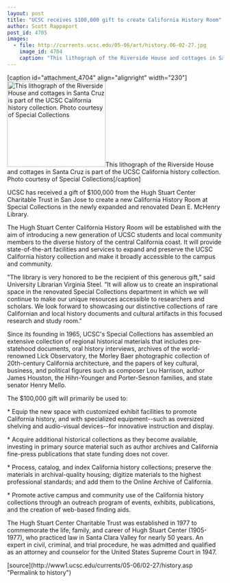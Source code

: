 ```yaml
---
layout: post
title: "UCSC receives $100,000 gift to create California History Room"
author: Scott Rappaport
post_id: 4705
images:
  - file: http://currents.ucsc.edu/05-06/art/history.06-02-27.jpg
    image_id: 4704
    caption: "This lithograph of the Riverside House and cottages in Santa Cruz is part of the UCSC California history collection. Photo courtesy of Special Collections"
---
```


[caption id="attachment_4704" align="alignright" width="230"]<a href="http://localhost/mysite/wp-content/uploads/2006/02/history.06-02-27.jpg"><img class="size-full wp-image-4704" src="http://localhost/mysite/wp-content/uploads/2006/02/history.06-02-27.jpg" alt="This lithograph of the Riverside House and cottages in Santa Cruz is part of the UCSC California history collection. Photo courtesy of Special Collections" width="230" height="200" /></a>This lithograph of the Riverside House and cottages in Santa Cruz is part of the UCSC California history collection. Photo courtesy of Special Collections[/caption]
<a name="content" id="content"></a>
<p>
  UCSC has received a gift of $100,000 from the Hugh Stuart Center Charitable Trust in San Jose to create a new California History Room at Special Collections in the newly expanded and renovated Dean E. McHenry Library.
</p>
<p>
  The Hugh Stuart Center California History Room will be established with the aim of introducing a new generation of UCSC students and local community members to the diverse history of the central California coast. It will provide state-of-the-art facilities and services to expand and preserve the UCSC California history collection and make it broadly accessible to the campus and community.
</p>
<p>
  "The library is very honored to be the recipient of this generous gift," said University Librarian Virginia Steel. "It will allow us to create an inspirational space in the renovated Special Collections department in which we will continue to make our unique resources accessible to researchers and scholars. We look forward to showcasing our distinctive collections of rare Californian and local history documents and cultural artifacts in this focused research and study room."
</p>
<p>
  Since its founding in 1965, UCSC's Special Collections has assembled an extensive collection of regional historical materials that includes pre-statehood documents, oral history interviews, archives of the world-renowned Lick Observatory, the Morley Baer photographic collection of 20th-century California architecture, and the papers of key cultural, business, and political figures such as composer Lou Harrison, author James Houston, the Hihn-Younger and Porter-Sesnon families, and state senator Henry Mello.
</p>
<p>
  The $100,000 gift will primarily be used to:
</p>
<p>
  * Equip the new space with customized exhibit facilities to promote California history, and with specialized equipment--such as oversized shelving and audio-visual devices--for innovative instruction and display.
</p>
<p>
  * Acquire additional historical collections as they become available, investing in primary source material such as author archives and California fine-press publications that state funding does not cover.
</p>
<p>
  * Process, catalog, and index California history collections; preserve the materials in archival-quality housing; digitize materials to the highest professional standards; and add them to the Online Archive of California.
</p>
<p>
  * Promote active campus and community use of the California history collections through an outreach program of events, exhibits, publications, and the creation of web-based finding aids.
</p>
<p>
  The Hugh Stuart Center Charitable Trust was established in 1977 to commemorate the life, family, and career of Hugh Stuart Center (1905-1977), who practiced law in Santa Clara Valley for nearly 50 years. An expert in civil, criminal, and trial procedure, he was admitted and qualified as an attorney and counselor for the United States Supreme Court in 1947.
</p>
<form>
  <input name="t1" size="-1" type="hidden">
</form>




</p>
[source](http://www1.ucsc.edu/currents/05-06/02-27/history.asp "Permalink to history")
